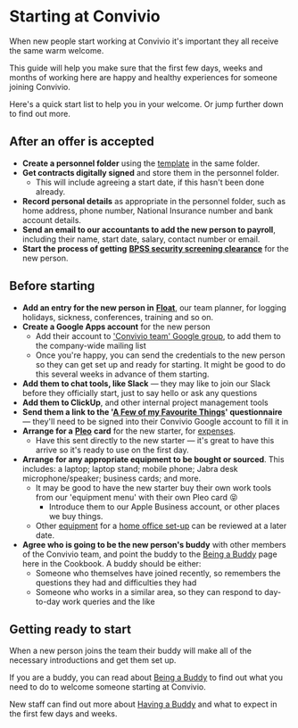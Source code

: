 # Starting at Convivio

When new people start working at Convivio it's important they all receive the same warm welcome.

This guide will help you make sure that the first few days, weeks and months of working here are happy and healthy experiences for someone joining Convivio.

Here's a quick start list to help you in your welcome. Or jump further down to find out more.

## After an offer is accepted

* **Create a personnel folder** using the [template](https://drive.google.com/open?id=0B4RSVgzpnAckZDBTWk1SMFN1Wjg) in the same folder.
* **Get contracts digitally signed** and store them in the personnel folder.
  * This will include agreeing a start date, if this hasn't been done already.
* **Record personal details** as appropriate in the personnel folder, such as home address, phone number, National Insurance number and bank account details.
* **Send an email to our accountants to add the new person to payroll**, including their name, start date, salary, contact number or email.
* **Start the process of getting** [**BPSS security screening clearance**](security-screening.md) for the new person.

## Before starting

* **Add an entry for the new person in** [**Float**](https://convivio.float.com/), our team planner, for logging holidays, sickness, conferences, training and so on.
* **Create a Google Apps account** for the new person
  * Add their account to ['Convivio team' Google group](https://groups.google.com/a/convivio.team/forum/#!groupsettings/all/information), to add them to the company-wide mailing list
  * Once you're happy, you can send the credentials to the new person so they can get set up and ready for starting. It might be good to do this several weeks in advance of them starting.
* **Add them to chat tools, like Slack** — they may like to join our Slack before they officially start, just to say hello or ask any questions
* **Add them to ClickUp**, and other internal project management tools
* **Send them a link to the '**[**A Few of my Favourite Things**](https://docs.google.com/forms/d/e/1FAIpQLSe3yJI3NmsLeWDTQ3nbNwcQ3jDpoXlzeT9Q9jxhAbO2VI7-9A/viewform?usp=sf_link)**' questionnaire** — they'll need to be signed into their Convivio Google account to fill it in
* **Arrange for a** [**Pleo**](https://app.pleo.io/) **card** for the new starter, for [expenses](submit-expenses.md).
  * Have this sent directly to the new starter — it's great to have this arrive so it's ready to use on the first day.
* **Arrange for any appropriate equipment to be bought or sourced**. This includes: a laptop; laptop stand; mobile phone; Jabra desk microphone/speaker; business cards; and more.
  * It may be good to have the new starter buy their own work tools from our 'equipment menu' with their own Pleo card 😝
    * Introduce them to our Apple Business account, or other places we buy things.
  * Other [equipment](help-im-new.-how-do-i-get-started.md#hardware-and-budget) for a [home office set-up](purchases.md) can be reviewed at a later date.
* **Agree who is going to be the new person's buddy** with other members of the Convivio team, and point the buddy to the [Being a Buddy](being-a-buddy.md) page here in the Cookbook. A buddy should be either: 
  * Someone who themselves have joined recently, so remembers the questions they had and difficulties they had
  * Someone who works in a similar area, so they can respond to day-to-day work queries and the like

## Getting ready to start

When a new person joins the team their buddy will make all of the necessary introductions and get them set up.

If you are a buddy, you can read about [Being a Buddy](being-a-buddy.md) to find out what you need to do to welcome someone starting at Convivio.

New staff can find out more about [Having a Buddy](having-a-buddy.md) and what to expect in the first few days and weeks.

